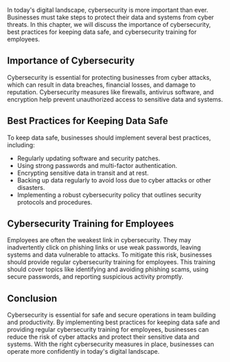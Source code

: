 
In today's digital landscape, cybersecurity is more important than ever. Businesses must take steps to protect their data and systems from cyber threats. In this chapter, we will discuss the importance of cybersecurity, best practices for keeping data safe, and cybersecurity training for employees.

Importance of Cybersecurity
---------------------------

Cybersecurity is essential for protecting businesses from cyber attacks, which can result in data breaches, financial losses, and damage to reputation. Cybersecurity measures like firewalls, antivirus software, and encryption help prevent unauthorized access to sensitive data and systems.

Best Practices for Keeping Data Safe
------------------------------------

To keep data safe, businesses should implement several best practices, including:

* Regularly updating software and security patches.
* Using strong passwords and multi-factor authentication.
* Encrypting sensitive data in transit and at rest.
* Backing up data regularly to avoid loss due to cyber attacks or other disasters.
* Implementing a robust cybersecurity policy that outlines security protocols and procedures.

Cybersecurity Training for Employees
------------------------------------

Employees are often the weakest link in cybersecurity. They may inadvertently click on phishing links or use weak passwords, leaving systems and data vulnerable to attacks. To mitigate this risk, businesses should provide regular cybersecurity training for employees. This training should cover topics like identifying and avoiding phishing scams, using secure passwords, and reporting suspicious activity promptly.

Conclusion
----------

Cybersecurity is essential for safe and secure operations in team building and productivity. By implementing best practices for keeping data safe and providing regular cybersecurity training for employees, businesses can reduce the risk of cyber attacks and protect their sensitive data and systems. With the right cybersecurity measures in place, businesses can operate more confidently in today's digital landscape.

